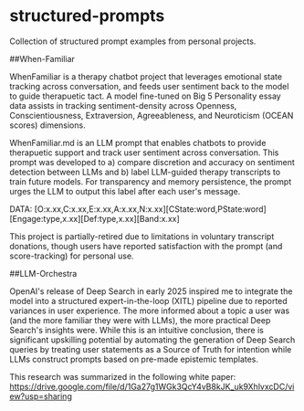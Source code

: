 # structured-prompts
Collection of structured prompt examples from personal projects.

##When-Familiar 

WhenFamiliar is a therapy chatbot project that leverages emotional state tracking across conversation, and feeds user sentiment back to the model to guide therapuetic tact. A model fine-tuned on Big 5 Personality essay data assists in tracking sentiment-density across Openness, Conscientiousness, Extraversion, Agreeableness, and Neuroticism (OCEAN scores) dimensions.

WhenFamiliar.md is an LLM prompt that enables chatbots to provide therapuetic support and track user sentiment across conversation. This prompt was developed to a) compare discretion and accuracy on sentiment detection between LLMs and b) label LLM-guided therapy transcripts to train future models. For transparency and memory persistence, the prompt urges the LLM to output this label after each user's message. 

DATA: [O:x.xx,C:x.xx,E:x.xx,A:x.xx,N:x.xx][CState:word,PState:word][Engage:type,x.xx][Def:type,x.xx][Band:x.xx]

This project is partially-retired due to limitations in voluntary transcript donations, though users have reported satisfaction with the prompt (and score-tracking) for personal use.

##LLM-Orchestra

OpenAI's release of Deep Search in early 2025 inspired me to integrate the model into a structured expert-in-the-loop (XITL) pipeline due to reported variances in user experience. The more informed about a topic a user was (and the more familiar they were with LLMs), the more practical Deep Search's insights were. While this is an intuitive conclusion, there is significant upskilling potential by automating the generation of Deep Search queries by treating user statements as a Source of Truth for intention while LLMs construct prompts based on pre-made epistemic templates.

This research was summarized in the following white paper: https://drive.google.com/file/d/1Ga27g1WGk3QcY4vB8kJK_uk9XhlvxcDC/view?usp=sharing
